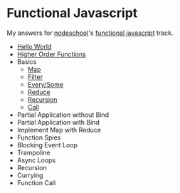 # Functional Javascript

My answers for [nodeschool](http://nodeschool.io)'s [functional javascript](http://nodeschool.io/#functionaljs) track.

* [Hello World](problems/hello_world)
* [Higher Order Functions](problems/higher_order_functions)
* Basics
  * [Map](problems/basic_map)
  * [Filter](problems/basic_filter)
  * [Every/Some](problems/basic_every_some)
  * [Reduce](problems/basic_reduce)
  * [Recursion](problems/basic_recursion)
  * [Call](problems/basic_call)
* Partial Application without Bind
* Partial Application with Bind
* Implement Map with Reduce
* Function Spies
* Blocking Event Loop
* Trampoline
* Async Loops
* Recursion
* Currying
* Function Call


